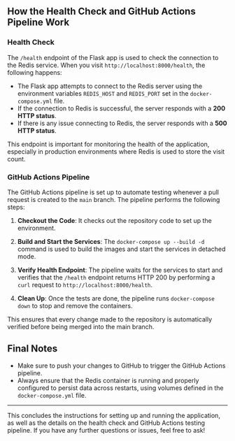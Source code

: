 ## How the Health Check and GitHub Actions Pipeline Work

### Health Check

The `/health` endpoint of the Flask app is used to check the connection to the Redis service. When you visit `http://localhost:8000/health`, the following happens:
- The Flask app attempts to connect to the Redis server using the environment variables `REDIS_HOST` and `REDIS_PORT` set in the `docker-compose.yml` file.
- If the connection to Redis is successful, the server responds with a **200 HTTP status**.
- If there is any issue connecting to Redis, the server responds with a **500 HTTP status**.

This endpoint is important for monitoring the health of the application, especially in production environments where Redis is used to store the visit count.

### GitHub Actions Pipeline

The GitHub Actions pipeline is set up to automate testing whenever a pull request is created to the `main` branch. The pipeline performs the following steps:

1. **Checkout the Code**: It checks out the repository code to set up the environment.
   
2. **Build and Start the Services**: The `docker-compose up --build -d` command is used to build the images and start the services in detached mode.
   
3. **Verify Health Endpoint**: The pipeline waits for the services to start and verifies that the `/health` endpoint returns HTTP 200 by performing a `curl` request to `http://localhost:8000/health`.

4. **Clean Up**: Once the tests are done, the pipeline runs `docker-compose down` to stop and remove the containers.

This ensures that every change made to the repository is automatically verified before being merged into the main branch.

## Final Notes

- Make sure to push your changes to GitHub to trigger the GitHub Actions pipeline.
- Always ensure that the Redis container is running and properly configured to persist data across restarts, using volumes defined in the `docker-compose.yml` file.

---

This concludes the instructions for setting up and running the application, as well as the details on the health check and GitHub Actions testing pipeline. If you have any further questions or issues, feel free to ask!